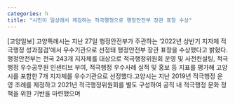 ```yaml
---
categories: h
title: "시민이 일상에서 체감하는 적극행정으로 행정안전부 장관 표창 수상"
---
```

[고양일보] 고양특례시는 지난 27일 행정안전부가 주관하는 ‘2022년 상반기 지자체 적극행정 성과점검’에서 우수기관으로 선정돼 행정안전부 장관 표창을 수상했다고 밝혔다.행정안전부는 전국 243개 지자체를 대상으로 적극행정위원회 운영 및 사전컨설팅, 적극행정 우수공무원 인센티브 부여, 적극행정 우수사례 실적 및 홍보 등 지표를 평가해 고양시를 포함한 7개 지자체를 우수기관으로 선정했다.고양시는 지난 2019년 적극행정 운영 조례를 제정하고 2021년 적극행정위원회를 별도 구성하여 공직 내 적극행정 문화 정책을 위한 기반을 마련했으며
